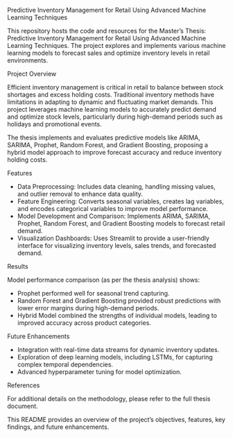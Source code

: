 Predictive Inventory Management for Retail Using Advanced Machine Learning Techniques

This repository hosts the code and resources for the Master’s Thesis: Predictive Inventory Management for Retail Using Advanced Machine Learning Techniques. The project explores and implements various machine learning models to forecast sales and optimize inventory levels in retail environments.

Project Overview

Efficient inventory management is critical in retail to balance between stock shortages and excess holding costs. Traditional inventory methods have limitations in adapting to dynamic and fluctuating market demands. This project leverages machine learning models to accurately predict demand and optimize stock levels, particularly during high-demand periods such as holidays and promotional events.

The thesis implements and evaluates predictive models like ARIMA, SARIMA, Prophet, Random Forest, and Gradient Boosting, proposing a hybrid model approach to improve forecast accuracy and reduce inventory holding costs.

Features

- Data Preprocessing: Includes data cleaning, handling missing values, and outlier removal to enhance data quality.
- Feature Engineering: Converts seasonal variables, creates lag variables, and encodes categorical variables to improve model performance.
- Model Development and Comparison: Implements ARIMA, SARIMA, Prophet, Random Forest, and Gradient Boosting models to forecast retail demand.
- Visualization Dashboards: Uses Streamlit to provide a user-friendly interface for visualizing inventory levels, sales trends, and forecasted demand.

Results

Model performance comparison (as per the thesis analysis) shows:
- Prophet performed well for seasonal trend capturing.
- Random Forest and Gradient Boosting provided robust predictions with lower error margins during high-demand periods.
- Hybrid Model combined the strengths of individual models, leading to improved accuracy across product categories.

Future Enhancements
- Integration with real-time data streams for dynamic inventory updates.
- Exploration of deep learning models, including LSTMs, for capturing complex temporal dependencies.
- Advanced hyperparameter tuning for model optimization.

References

For additional details on the methodology, please refer to the full thesis document.

This README provides an overview of the project’s objectives, features, key findings, and future enhancements.

